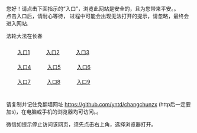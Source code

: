 您好！请点击下面指示的“入口”，浏览此网站是安全的，且为您带来平安。。 <br/>
点击入口后，请耐心等待， 过程中可能会出现无法打开的提示，请忽略，最终会进入网站. </br>

法轮大法在长春<br/>
<div style="padding:10px"><a style="margin:20px" target="_blank" href="https://d370ocwj2gk52u.cloudfront.net/2Qpsp?lrmmzmo" id="ccLink1" rel="nofollow">入口1</a> <a target="_blank" style="margin:20px" href="https://d14ohv8tbe65yd.cloudfront.net/2Qpsp?hbemua" id="ccLink2" rel="nofollow">入口2</a> <a style="margin:20px" target="_blank" href="https://d15m4ys4z5uga1.cloudfront.net/2Qpsp?rkelfqr" id="ccLink3" rel="nofollow">入口3</a></div>

<div style="padding:10px" ><a style="margin:20px" target="_blank" href="https://d370ocwj2gk52u.cloudfront.net/2Qpsp?lrmmzmo" id="ccLink4" rel="nofollow">入口4</a> <a style="margin:20px" href="https://d14ohv8tbe65yd.cloudfront.net/2Qpsp?hbemua" target="_blank" id="ccLink5" rel="nofollow">入口5</a> <a style="margin:20px" href="https://d15m4ys4z5uga1.cloudfront.net/2Qpsp?rkelfqr" target="_blank" id="ccLink6" rel="nofollow">入口6</a></div>

<div style="padding:10px"><a style="margin:20px" target="_blank" href="https://d370ocwj2gk52u.cloudfront.net/2Qpsp?lrmmzmo" id="ccLink7" rel="nofollow">入口7</a> <a style="margin:20px" href="https://d14ohv8tbe65yd.cloudfront.net/2Qpsp?hbemua" target="_blank" id="ccLink8" rel="nofollow">入口8</a> <a style="margin:20px" target="_blank" href="https://d15m4ys4z5uga1.cloudfront.net/2Qpsp?rkelfqr" id="ccLink9" rel="nofollow">入口9</a></div>

<br/>



请复制并记住免翻墙网址 https://github.com/yntd/changchunzx (http后一定要加s)，在电脑或手机的浏览器均可访问。。<br/>

微信如提示停止访问该网页，须先点击右上角，选择浏览器打开。
